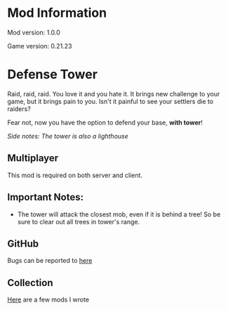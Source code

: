 # Mod Information

Mod version: 1.0.0

Game version: 0.21.23

# Defense Tower

Raid, raid, raid.
You love it and you hate it.
It brings new challenge to your game, but it brings pain to you.
Isn't it painful to see your settlers die to raiders?

Fear not, now you have the option to defend your base, **with tower**!

_Side notes: The tower is also a lighthouse_

## Multiplayer

This mod is required on both server and client.

## Important Notes:

- The tower will attack the closest mob, even if it is behind a tree! So be sure to clear out all trees in tower's
  range.

## GitHub

Bugs can be reported to [here](https://github.com/dianchia/DefenseTower/issues)

## Collection

[Here](https://github.com/dianchia/Necesse-Mods) are a few mods I wrote